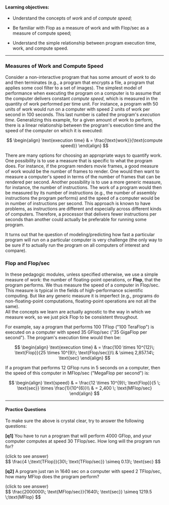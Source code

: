 
#### Learning objectives:

  - Understand the concepts of *work* and of *compute speed*;

  - Be familiar with Flop as a measure of work and with Flop/sec
    as a measure of compute speed;

  - Understand the simple relationship between program execution time, 
    work, and compute speed.

---


### Measures of Work and Compute Speed

Consider a non-interactive program that has some amount of *work* to do and
then terminates (e.g., a program that encrypts a file, a program that
applies some cool filter to a set of images). The simplest model of
performance when executing the program on a computer is to assume that the
computer delivers constant *compute speed*, which is measured in the quantity of
work performed per time unit. For instance, a program with 50 units of work would
run on a computer with speed 2 units of work per second in 100 seconds.
 This last number is called the program's
*execution time*. Generalizing this example, for a given amount of work to
perform, there is a linear relationship between the program's execution
time and the speed of the computer on which it is executed:

$$
\begin{align}
\text{execution time} & = \frac{\text{work}}{\text{compute speed}}
\end{align}     
$$

There are many options for choosing an appropriate ways to quantify work.
One possibility is to use a measure that is specific to what the program
does. For instance, if the program renders movie frames, a good measure of
work would be the number of frames to render.  One would then want to measure a
computer's speed in terms of the number of frames that can be rendered per second. 
Another possibility is to use a more generic measure, for instance, the
number of instructions.  The work of a program would then be measured by
its number of instructions (e.g., the number of assembly instructions the
program performs) and the speed of a computer would be in number of
instructions per second. This approach is known to have problems, as
instructions are different and especially across different kinds of
computers. Therefore, a processor that delivers fewer instructions per
seconds than another could actually be preferable for running some program.

It turns out that he question of modeling/predicting how fast a particular
program will run on a particular computer is very challenge (the only way
to be sure if to actually run the program on all computers of interest and
compare). 


### Flop and Flop/sec

In these pedagogic modules, unless specified otherwise, we use a simple
measure of work: the number of floating-point operations, or **Flop**, that
the program performs.  We thus measure the speed of a computer in Flop/sec.
This measure is typical in the fields of high-performance scientific computing.
But like any generic
measure it is imperfect (e.g., programs do non-floating-point computations,
floating-point operations are not all the same).  
All the concepts we learn are actually agnostic to the way in which we measure work,
so we just pick Flop to be consistent throughout. 


For example, say a program that performs 100 TFlop ("100 TeraFlop") is executed 
on a computer with speed 35 GFlop/sec ("35 GigaFlop per second"). The
program's execution time would then be:

$$
\begin{align}
 \text{execution time} & = \frac{100 \times 10^{12}\; \text{Flop}}{25 \times 10^{9}\; \text{Flop/sec}}\\
   & \simeq 2,857.14\; \text{sec}
\end{align}
$$  

If a program that performs 12 GFlop runs in 5 seconds on a computer, then the speed of this computer in MFlop/sec ("MegaFlop per second") is:

$$
\begin{align}
 \text{speed} & = \frac{12 \times 10^{9}\; \text{Flop}}{5 \; \text{sec}} \times \frac{1}{10^{6}}\\
       & = 2,400 \; \text{MFlop/sec}
\end{align}
$$  


---

#### Practice Questions

To make sure the above is crystal clear, try to answer the following questions:

**[q1]** You have to run a program that will perform 4000 GFlop, and your
computer computes at speed 30 TFlop/sec. How long will the program run for?

<div class="ui accordion fluid">
  <div class="title">
    <i class="dropdown icon"></i>
    (click to see answer)
  </div>
  <div markdown="1" class="ui segment content">
   $$ \frac{4 \;\text{TFlop}}{30\; \text{TFlop/sec}} \simeq 0.13\; \text{sec}   $$
  </div>
</div>

<p> </p>

**[q2]** A program just ran in 1640 sec on a computer with speed 2 TFlop/sec, 
how many MFlop does the program perform?
<div class="ui accordion fluid">
  <div class=" title">
    <i class="dropdown icon"></i>
    (click to see answer)
  </div>
  <div markdown="1" class="ui segment content">
   $$ \frac{2000000\; \text{MFlop/sec}}{1640\; \text{sec}} \simeq 1219.5 \;\text{MFlop} $$
  </div>
</div>


